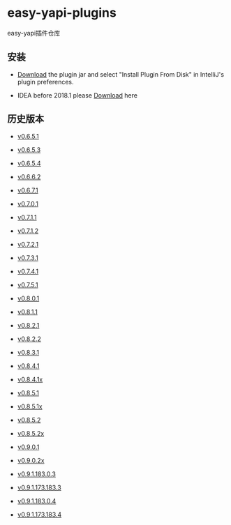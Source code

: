 # easy-yapi-plugins
easy-yapi插件仓库

## 安装

- [Download](https://github.com/tangcent/easy-yapi-plugins/raw/master/idea/easy-yapi.jar) the plugin jar and select "Install Plugin From Disk" in IntelliJ's plugin preferences.

- IDEA before 2018.1 please [Download](https://github.com/tangcent/easy-yapi-plugins/raw/master/idea/easy-yapi.x.jar) here

## 历史版本

- [v0.6.5.1](https://github.com/tangcent/easy-yapi-plugins/raw/master/idea/easy-yapi.0.6.5.1.jar)

- [v0.6.5.3](https://github.com/tangcent/easy-yapi-plugins/raw/master/idea/easy-yapi.0.6.5.3.jar)

- [v0.6.5.4](https://github.com/tangcent/easy-yapi-plugins/raw/master/idea/easy-yapi.0.6.5.4.jar)

- [v0.6.6.2](https://github.com/tangcent/easy-yapi-plugins/raw/master/idea/easy-yapi.0.6.6.2.jar)

- [v0.6.7.1](https://github.com/tangcent/easy-yapi-plugins/raw/master/idea/easy-yapi.0.6.7.1.jar)

- [v0.7.0.1](https://github.com/tangcent/easy-yapi-plugins/raw/master/idea/easy-yapi.0.7.0.1.jar)

- [v0.7.1.1](https://github.com/tangcent/easy-yapi-plugins/raw/master/idea/easy-yapi.0.7.1.1.jar)

- [v0.7.1.2](https://github.com/tangcent/easy-yapi-plugins/raw/master/idea/easy-yapi.0.7.1.2.jar)

- [v0.7.2.1](https://github.com/tangcent/easy-yapi-plugins/raw/master/idea/easy-yapi.0.7.2.1.jar)

- [v0.7.3.1](https://github.com/tangcent/easy-yapi-plugins/raw/master/idea/easy-yapi.0.7.3.1.jar)

- [v0.7.4.1](https://github.com/tangcent/easy-yapi-plugins/raw/master/idea/easy-yapi.0.7.4.1.jar)

- [v0.7.5.1](https://github.com/tangcent/easy-yapi-plugins/raw/master/idea/easy-yapi.0.7.5.1.jar)

- [v0.8.0.1](https://github.com/tangcent/easy-yapi-plugins/raw/master/idea/easy-yapi.0.8.0.1.jar)

- [v0.8.1.1](https://github.com/tangcent/easy-yapi-plugins/raw/master/idea/easy-yapi.0.8.1.1.jar)

- [v0.8.2.1](https://github.com/tangcent/easy-yapi-plugins/raw/master/idea/easy-yapi.0.8.2.1.jar)

- [v0.8.2.2](https://github.com/tangcent/easy-yapi-plugins/raw/master/idea/easy-yapi.0.8.2.2.jar)

- [v0.8.3.1](https://github.com/tangcent/easy-yapi-plugins/raw/master/idea/easy-yapi.0.8.3.1.jar)

- [v0.8.4.1](https://github.com/tangcent/easy-yapi-plugins/raw/master/idea/easy-yapi.0.8.4.1.jar)

- [v0.8.4.1x](https://github.com/tangcent/easy-yapi-plugins/raw/master/idea/easy-yapi.0.8.4.1x.jar)

- [v0.8.5.1](https://github.com/tangcent/easy-yapi-plugins/raw/master/idea/easy-yapi.0.8.5.1.jar)

- [v0.8.5.1x](https://github.com/tangcent/easy-yapi-plugins/raw/master/idea/easy-yapi.0.8.5.1x.jar)

- [v0.8.5.2](https://github.com/tangcent/easy-yapi-plugins/raw/master/idea/easy-yapi.0.8.5.2.jar)

- [v0.8.5.2x](https://github.com/tangcent/easy-yapi-plugins/raw/master/idea/easy-yapi.0.8.5.2x.jar)

- [v0.9.0.1](https://github.com/tangcent/easy-yapi-plugins/raw/master/idea/easy-yapi.0.9.0.1.jar)

- [v0.9.0.2x](https://github.com/tangcent/easy-yapi-plugins/raw/master/idea/easy-yapi.0.9.0.2x.jar)

- [v0.9.1.183.0.3](https://github.com/tangcent/easy-yapi-plugins/raw/master/idea/easy-yapi.0.9.1.183.0.3.jar)

- [v0.9.1.173.183.3](https://github.com/tangcent/easy-yapi-plugins/raw/master/idea/easy-yapi.0.9.1.173.183.3.jar)

- [v0.9.1.183.0.4](https://github.com/tangcent/easy-yapi-plugins/raw/master/idea/easy-yapi.0.9.1.183.0.4.jar)

- [v0.9.1.173.183.4](https://github.com/tangcent/easy-yapi-plugins/raw/master/idea/easy-yapi.0.9.1.173.183.4.jar)